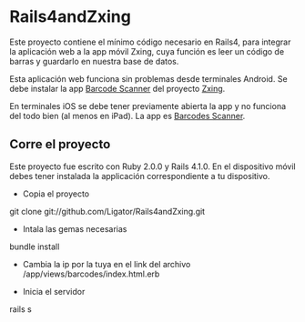 # Rails4andZxing

Este proyecto contiene el mínimo código necesario en Rails4, para integrar la aplicación web a la app móvil Zxing, cuya función es leer un código de barras y guardarlo en nuestra base de datos.

Esta aplicación web funciona sin problemas desde terminales Android. Se debe instalar la app [Barcode Scanner](https://play.google.com/store/apps/details?id=com.google.zxing.client.android&hl=es_419) del proyecto [Zxing](https://github.com/zxing/zxing).

En terminales iOS se debe tener previamente abierta la app y no funciona del todo bien (al menos en iPad). La app es [Barcodes Scanner](https://itunes.apple.com/us/app/barcodes-scanner/id417257150?mt=8).

## Corre el proyecto

Este proyecto fue escrito con Ruby 2.0.0 y Rails 4.1.0.
En el dispositivo móvil debes tener instalada la applicación correspondiente a tu dispositivo.

* Copia el proyecto

 git clone git://github.com/Ligator/Rails4andZxing.git
 
* Intala las gemas necesarias

 bundle install

* Cambia la ip por la tuya en el link del archivo /app/views/barcodes/index.html.erb

* Inicia el servidor

 rails s